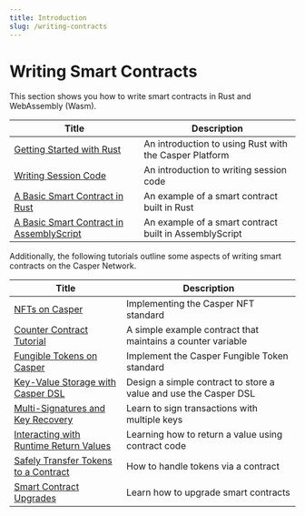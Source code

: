 ```yaml
---
title: Introduction
slug: /writing-contracts
---
```


# Writing Smart Contracts

This section shows you how to write smart contracts in Rust and WebAssembly (Wasm).

| Title                                       | Description                     |
| ------------------------------------------- | ------------------------------- |
|[Getting Started with Rust](../getting-started.md)| An introduction to using Rust with the Casper Platform|
|[Writing Session Code](session-code.md)      | An introduction to writing session code|
|[A Basic Smart Contract in Rust](rust.md)   | An example of a smart contract built in Rust|
|[A Basic Smart Contract in AssemblyScript](assembly-script.md) | An example of a smart contract built in AssemblyScript |

Additionally, the following tutorials outline some aspects of writing smart contracts on the Casper Network.

| Title                                                       | Description                                                      |
| ----------------------------------------------------------- | ---------------------------------------------------------------- |
|[NFTs on Casper](https://github.com/casper-ecosystem/casper-nft-cep47/blob/master/README.md)                            | Implementing the Casper NFT standard                      |
|[Counter Contract Tutorial](../tutorials/counter/index.md)                | A simple example contract that maintains a counter variable      |
|[Fungible Tokens on Casper](https://github.com/casper-ecosystem/erc20/blob/master/docs/TUTORIAL.md)              | Implement the Casper Fungible Token standard                         |
|[Key-Value Storage with Casper DSL](../tutorials/kv-storage-tutorial.md)  | Design a simple contract to store a value and use the Casper DSL |
|[Multi-Signatures and Key Recovery](../tutorials/multi-sig/index.md)      | Learn to sign transactions with multiple keys                    |
|[Interacting with Runtime Return Values](../tutorials/return-values-tutorial.md)| Learning how to return a value using contract code         |
|[Safely Transfer Tokens to a Contract](../tutorials/transfer-token-to-contract.md) | How to handle tokens via a contract                     |
|[Smart Contract Upgrades](../tutorials/upgrade-contract.md)               | Learn how to upgrade smart contracts                             |
